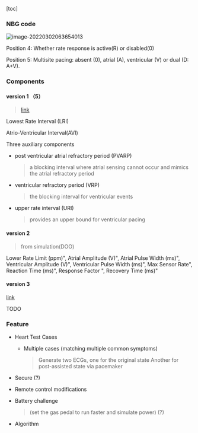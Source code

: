 [toc]



### NBG code

![image-20220302063654013](image-20220302063654013.png)

Position 4:  Whether rate response is active(R) or disabled(0)

Position 5:  Multisite pacing: absent (0), atrial (A), ventricular (V) or dual (D: A+V). 





### Components

#### version 1 （5）

> [link](https://ieeexplore-ieee-org.libproxy.ncl.ac.uk/document/5562916/references#references)

Lowest Rate Interval (LRI)

Atrio-Ventricular Interval(AVI)

Three auxiliary components

- post ventricular atrial refractory period (PVARP)

  > a blocking interval where atrial sensing cannot occur and mimics the atrial refractory period

- ventricular refractory period (VRP)

  > the blocking interval for ventricular events

- upper rate interval (URI)

  > provides an upper bound for ventricular pacing

  

#### version 2

> from simulation(DOO)

Lower Rate Limit (ppm)", 
Atrial Amplitude (V)", 
Atrial Pulse Width (ms)", 
Ventricular Amplitude (V)", 
Ventricular Pulse Width (ms)", 
Max Sensor Rate",
Reaction Time (ms)",
Response Factor ",
Recovery Time (ms)"



#### version 3

[link](https://www.cardiocases.com/en/pacingdefibrillation/clinical-situation/pm/traditional-pacing-modes)

TODO





### Feature

- Heart Test Cases

  - Multiple cases (matching multiple common symptoms)

    > Generate two ECGs, one for the original state
    > Another for post-assisted state via pacemaker

- Secure (?)

- Remote control modifications

- Battery challenge

  > (set the gas pedal to run faster and simulate power) (?)

- Algorithm





